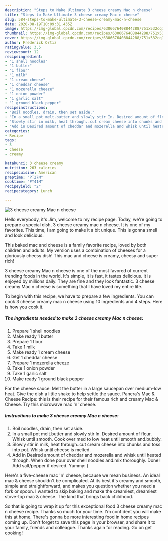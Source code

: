 ```yaml
---
description: "Steps to Make Ultimate 3 cheese creamy Mac n cheese"
title: "Steps to Make Ultimate 3 cheese creamy Mac n cheese"
slug: 584-steps-to-make-ultimate-3-cheese-creamy-mac-n-cheese
date: 2020-08-19T10:09:31.435Z
image: https://img-global.cpcdn.com/recipes/6306676408844288/751x532cq70/3-cheese-creamy-mac-n-cheese-recipe-main-photo.jpg
thumbnail: https://img-global.cpcdn.com/recipes/6306676408844288/751x532cq70/3-cheese-creamy-mac-n-cheese-recipe-main-photo.jpg
cover: https://img-global.cpcdn.com/recipes/6306676408844288/751x532cq70/3-cheese-creamy-mac-n-cheese-recipe-main-photo.jpg
author: Frederick Ortiz
ratingvalue: 3.5
reviewcount: 12
recipeingredient:
- "1 shell noodles"
- "1 butter"
- "1 flour"
- "1 milk"
- "1 cream cheese"
- "1 cheddar cheese"
- "1 mozerella cheeze"
- "1 onion powder"
- "1 garlic salt"
- "1 ground black pepper"
recipeinstructions:
- "Boil noodles, drain, then set aside."
- "In a small pot melt.butter and slowly stir In. Desired amount of flour. Whisk until smooth. Cook over med to low heat until smooth and.bubbly."
- "Slowly stir in milk, heat through..cut cream cheese into chunks and toss into pot. Whisk until cheese is melted."
- "Add in Desired amount of cheddar and mozerella and whisk until heated through. When done pour over shell noodles and.mix thoroughly. Done! Add salt/pepper if desired. Yummy: )"
categories:
- Recipe
tags:
- 3
- cheese
- creamy

katakunci: 3 cheese creamy 
nutrition: 263 calories
recipecuisine: American
preptime: "PT27M"
cooktime: "PT41M"
recipeyield: "2"
recipecategory: Lunch

---
```



![3 cheese creamy Mac n cheese](https://img-global.cpcdn.com/recipes/6306676408844288/751x532cq70/3-cheese-creamy-mac-n-cheese-recipe-main-photo.jpg)

Hello everybody, it's Jim, welcome to my recipe page. Today, we're going to prepare a special dish, 3 cheese creamy mac n cheese. It is one of my favorites. This time, I am going to make it a bit unique. This is gonna smell and look delicious.

This baked mac and cheese is a family favorite recipe, loved by both children and adults. My version uses a combination of cheeses for a gloriously cheesy dish! This mac and cheese is creamy, cheesy and super rich!

3 cheese creamy Mac n cheese is one of the most favored of current trending foods in the world. It's simple, it is fast, it tastes delicious. It is enjoyed by millions daily. They are fine and they look fantastic. 3 cheese creamy Mac n cheese is something that I have loved my entire life.


To begin with this recipe, we have to prepare a few ingredients. You can cook 3 cheese creamy mac n cheese using 10 ingredients and 4 steps. Here is how you cook it.

<!--inarticleads1-->

##### The ingredients needed to make 3 cheese creamy Mac n cheese:

1. Prepare 1 shell noodles
1. Make ready 1 butter
1. Prepare 1 flour
1. Take 1 milk
1. Make ready 1 cream cheese
1. Get 1 cheddar cheese
1. Prepare 1 mozerella cheeze
1. Take 1 onion powder
1. Take 1 garlic salt
1. Make ready 1 ground black pepper


For the cheese sauce: Melt the butter in a large saucepan over medium-low heat. Give the dish a little shake to help settle the sauce. Panera&#39;s Mac &amp; Cheese Recipe: this is their recipe for their famous rich and creamy Mac &amp; Cheese. Try this microwave mac &#39;n&#39; cheese. 

<!--inarticleads2-->

##### Instructions to make 3 cheese creamy Mac n cheese:

1. Boil noodles, drain, then set aside.
1. In a small pot melt.butter and slowly stir In. Desired amount of flour. Whisk until smooth. Cook over med to low heat until smooth and.bubbly.
1. Slowly stir in milk, heat through..cut cream cheese into chunks and toss into pot. Whisk until cheese is melted.
1. Add in Desired amount of cheddar and mozerella and whisk until heated through. When done pour over shell noodles and.mix thoroughly. Done! Add salt/pepper if desired. Yummy: )


Here&#39;s a five-cheese mac &#39;n&#39; cheese, because we mean business. An ideal mac &amp; cheese shouldn&#39;t be complicated. At its best it&#39;s creamy and smooth, simple and straightforward, and makes you question whether you need a fork or spoon. I wanted to skip baking and make the creamiest, dreamiest stove-top mac &amp; cheese. The kind that brings back childhood. 

So that is going to wrap it up for this exceptional food 3 cheese creamy mac n cheese recipe. Thanks so much for your time. I'm confident you will make this at home. There's gonna be more interesting food in home recipes coming up. Don't forget to save this page in your browser, and share it to your family, friends and colleague. Thanks again for reading. Go on get cooking!
